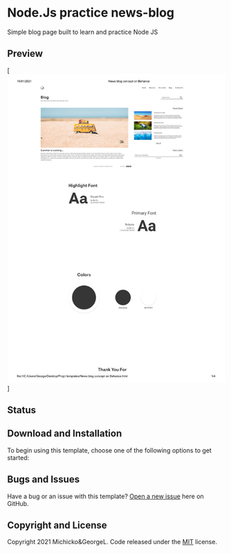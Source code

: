 # Node.Js practice news-blog

Simple blog page built to learn and practice Node JS 


## Preview
[![Blog Preview](https://github.com/redon13/nodejs-practice-blog/blob/master/Design-concept.png)]

## Status


## Download and Installation

To begin using this template, choose one of the following options to get started:


## Bugs and Issues

Have a bug or an issue with this template? [Open a new issue](https://github.com/redon13/nodejs-practice-blog/issues) here on GitHub.


## Copyright and License

Copyright 2021 Michicko&GeorgeL. Code released under the [MIT](LICENSE) license.
